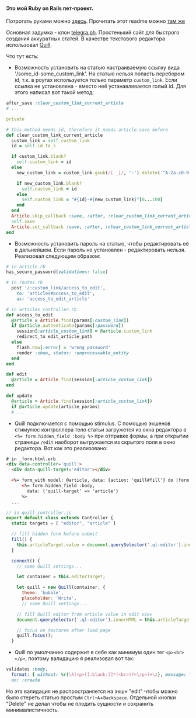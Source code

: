 #### Это мой Ruby on Rails пет-проект.

Потрогать руками можно [здесь](https://darkwrite.herokuapp.com). Прочитать этот readme можно [там же](https://darkwrite.herokuapp.com/1)

Основная задумка - клон [telegra.ph](https://telegra.ph/). Простенький сайт для быстрого создания аккуратных статей.
В качестве текстового редактора использовал [Quill](https://quilljs.com/).

Что тут есть:

* Возможность установить на статью настраиваемую ссылку вида '/some_id-some_custom_link'. На статью нельзя попасть перебором id, т.к. в роутах используется только параметр `custom_link`. Если ссылка не установлена - вместо неё устанавливается голый id.
Для этого написал вот такой метод:
```ruby
after_save :clear_custom_link_current_article
# ...

private

# this method needs id, therefore it needs article.save before
def clear_custom_link_current_article
  custom_link = self.custom_link
  id = self.id.to_s

  if custom_link.blank?
    self.custom_link = id
  else
    new_custom_link = custom_link.gsub(/[ _]/, '-').delete('^A-Za-z0-9-')

    if new_custom_link.blank?
      self.custom_link = id
    else
      self.custom_link = "#{id}-#{new_custom_link}"[0...100]
    end
  end
  Article.skip_callback :save, :after, :clear_custom_link_current_article
  self.save
  Article.set_callback :save, :after, :clear_custom_link_current_article
end
```

* Возможность установить пароль на статью, чтобы редактировать её в дальнейшем. Если пароль не установлен - редактировать нельзя.
Реализовал следующим образом:
```ruby
# in article.rb
has_secure_password(validations: false)

# in routes.rb
  post '/:custom_link/access_to_edit',
    to: 'articles#access_to_edit',
    as: 'access_to_edit_article'

# in articles_controller.rb
def access_to_edit
  @article = Article.find(params[:custom_link])
  if @article.authenticate(params[:password])
    session[:article_custom_link] = @article.custom_link
    redirect_to edit_article_path
  else
    flash.now[:error] = 'wrong password'
    render :show, status: :unprocessable_entity
  end
end

def edit
  @article = Article.find(session[:article_custom_link])
end

def update
  @article = Article.find(session[:article_custom_link])
  if @article.update(article_params)
  # ...
```

* Quill подключается с помощью stimulus. С помощью экшенов стимулюс контроллера тело статьи загружется из окна редактора в `<%= form.hidden_field :body %>` при отправке формы, а при открытии страницы `/edit` наоборот выгружается из скрытого поля в окно редактора.
Вот как это реализовано:
```html
# in _form.html.erb
<div data-controller='quill'>
  <div data-quill-target='editor'></div>

  <%= form_with model: @article, data: {action: 'quill#fill'} do |form| %>
      <%= form.hidden_field :body,
        data: {'quill-target' => 'article'}
      %>
  ...
```
```js
// in quill_controller.js
export default class extends Controller {
  static targets = [ "editor", "article" ]

  // fill hidden form before submit
  fill() {
    this.articleTarget.value = document.querySelector('.ql-editor').innerHTML
  }

  connect() {
    // some Quill settings...

    let container = this.editorTarget;

    let quill = new Quill(container, {
      theme: 'bubble',
      placeholder: 'Write',
      // some Quill settings...

    // fill Quill editor from article value in edit viev
    document.querySelector('.ql-editor').innerHTML = this.articleTarget.value;

    // focus on textarea after load page
    quill.focus();
  }
```

* Quill по умолчанию содержит в себе как минимум один тег `<p><br></p>`, поэтому валидацию я реализовал вот так:
```ruby
validates :body,
  format: { without: %r{\A(<p>[[:blank:]]*(<br>)?<\/p>)+\z}, message: "can't be blank" },
  on: :create
```
Но эта валидация не распространяется на экшн "edit" чтобы можно было стереть статью простым `Ctrl+A`+`Backspace`. Отдельной кнопки "Delete" не делал чтобы не плодить сущности и сохранить минималистичность.